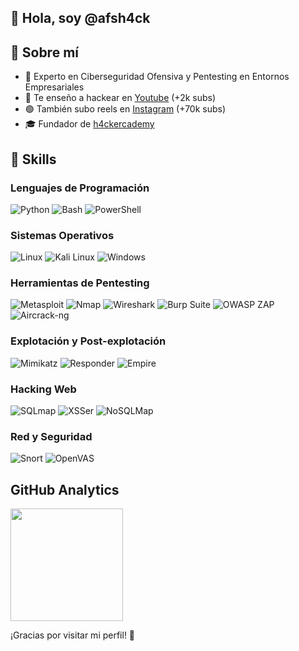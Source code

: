 ## 👋 Hola, soy @afsh4ck


## 🚀 Sobre mí
<ul dir="auto">
<li>👾 Experto en Ciberseguridad Ofensiva y Pentesting en Entornos Empresariales</li>
<li>🎥 Te enseño a hackear en <a href="https://youtube.com/@afsh4ck?sub_confirmation=1" rel="nofollow">Youtube</a> (+2k subs)</li>
<li>🟢 También subo reels en <a href="https://youtube.com/@afsh4ck?sub_confirmation=1" rel="nofollow">Instagram</a> (+70k subs)</li>
<li>🎓 Fundador de <a href="https://www.h4ckercademy.com" rel="nofollow">h4ckercademy</a></li>
</ul>

## 🔧 Skills
### Lenguajes de Programación
![Python](https://img.shields.io/badge/Python-3776AB?style=for-the-badge&logo=python&logoColor=white)
![Bash](https://img.shields.io/badge/Bash-4EAA25?style=for-the-badge&logo=gnu-bash&logoColor=white)
![PowerShell](https://img.shields.io/badge/PowerShell-5391FE?style=for-the-badge&logo=powershell&logoColor=white)

### Sistemas Operativos
![Linux](https://img.shields.io/badge/Linux-FCC624?style=for-the-badge&logo=linux&logoColor=black)
![Kali Linux](https://img.shields.io/badge/Kali_Linux-557C94?style=for-the-badge&logo=kali-linux&logoColor=white)
![Windows](https://img.shields.io/badge/Windows-0078D6?style=for-the-badge&logo=windows&logoColor=white)

### Herramientas de Pentesting
![Metasploit](https://img.shields.io/badge/Metasploit-4986B1?style=for-the-badge&logo=metasploit&logoColor=white)
![Nmap](https://img.shields.io/badge/Nmap-7C3BE4?style=for-the-badge&logo=nmap&logoColor=white)
![Wireshark](https://img.shields.io/badge/Wireshark-1679A7?style=for-the-badge&logo=wireshark&logoColor=white)
![Burp Suite](https://img.shields.io/badge/Burp_Suite-FF6F00?style=for-the-badge&logo=burp-suite&logoColor=white)
![OWASP ZAP](https://img.shields.io/badge/OWASP_ZAP-000000?style=for-the-badge&logo=owasp&logoColor=white)
![Aircrack-ng](https://img.shields.io/badge/Aircrack--ng-000000?style=for-the-badge&logo=aircrack-ng&logoColor=white)

### Explotación y Post-explotación
![Mimikatz](https://img.shields.io/badge/Mimikatz-DC143C?style=for-the-badge&logo=mimikatz&logoColor=white)
![Responder](https://img.shields.io/badge/Responder-FF0000?style=for-the-badge&logo=ghost&logoColor=white)
![Empire](https://img.shields.io/badge/Empire-1A1A1A?style=for-the-badge&logo=empire&logoColor=white)

### Hacking Web
![SQLmap](https://img.shields.io/badge/SQLmap-3E6E93?style=for-the-badge&logo=sqlmap&logoColor=white)
![XSSer](https://img.shields.io/badge/XSSer-000000?style=for-the-badge&logo=xss&logoColor=white)
![NoSQLMap](https://img.shields.io/badge/NoSQLMap-0B5394?style=for-the-badge&logo=nosqlmap&logoColor=white)

### Red y Seguridad
![Snort](https://img.shields.io/badge/Snort-FF5C93?style=for-the-badge&logo=snort&logoColor=white)
![OpenVAS](https://img.shields.io/badge/OpenVAS-008000?style=for-the-badge&logo=openvas&logoColor=white)

## GitHub Analytics
<img height="180em" src="https://camo.githubusercontent.com/4efe130ca83eb9008cceedcd42d3c38601442aef2c555f38df51e20c53826047/68747470733a2f2f6769746875622d726561646d652d73746174732d65696768742d74686574612e76657263656c2e6170702f6170693f757365726e616d653d417269734775696d6572612673686f775f69636f6e733d74727565267468656d653d616c676f6c696126696e636c7564655f616c6c5f636f6d6d6974733d7472756526636f756e745f707269766174653d74727565" data-canonical-src="https://github-readme-stats-eight-theta.vercel.app/api?username=afsh4ck&amp;show_icons=true&amp;theme=algolia&amp;include_all_commits=true&amp;count_private=true" style="max-width: 100%;">

¡Gracias por visitar mi perfil! 🚀
